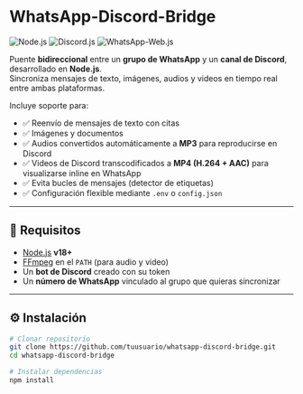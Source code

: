 # WhatsApp-Discord-Bridge

![Node.js](https://img.shields.io/badge/Node.js-18+-green?logo=node.js)
![Discord.js](https://img.shields.io/badge/discord.js-v14-blue?logo=discord)
![WhatsApp-Web.js](https://img.shields.io/badge/whatsapp--web.js-1.23.0-brightgreen)

Puente **bidireccional** entre un **grupo de WhatsApp** y un **canal de Discord**, desarrollado en **Node.js**.  
Sincroniza mensajes de texto, imágenes, audios y videos en tiempo real entre ambas plataformas.  

Incluye soporte para:
- ✅ Reenvío de mensajes de texto con citas
- ✅ Imágenes y documentos
- ✅ Audios convertidos automáticamente a **MP3** para reproducirse en Discord
- ✅ Videos de Discord transcodificados a **MP4 (H.264 + AAC)** para visualizarse inline en WhatsApp
- ✅ Evita bucles de mensajes (detector de etiquetas)
- ✅ Configuración flexible mediante `.env` o `config.json`

---

## 🚀 Requisitos

- [Node.js](https://nodejs.org/) **v18+**
- [FFmpeg](https://ffmpeg.org/) en el `PATH` (para audio y video)
- Un **bot de Discord** creado con su token
- Un **número de WhatsApp** vinculado al grupo que quieras sincronizar

---

## ⚙️ Instalación

```bash
# Clonar repositorio
git clone https://github.com/tuusuario/whatsapp-discord-bridge.git
cd whatsapp-discord-bridge

# Instalar dependencias
npm install
